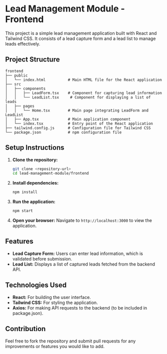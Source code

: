 # Lead Management Module - Frontend

This project is a simple lead management application built with React and Tailwind CSS. It consists of a lead capture form and a lead list to manage leads effectively.

## Project Structure

```
frontend
├── public
│   └── index.html          # Main HTML file for the React application
├── src
│   ├── components
│   │   ├── LeadForm.tsx    # Component for capturing lead information
│   │   └── LeadList.tsx     # Component for displaying a list of leads
│   ├── pages
│   │   └── Home.tsx        # Main page integrating LeadForm and LeadList
│   ├── App.tsx             # Main application component
│   └── index.tsx           # Entry point of the React application
├── tailwind.config.js      # Configuration file for Tailwind CSS
└── package.json            # npm configuration file
```

## Setup Instructions

1. **Clone the repository:**
   ```bash
   git clone <repository-url>
   cd lead-management-module/frontend
   ```

2. **Install dependencies:**
   ```bash
   npm install
   ```

3. **Run the application:**
   ```bash
   npm start
   ```

4. **Open your browser:**
   Navigate to `http://localhost:3000` to view the application.

## Features

- **Lead Capture Form:** Users can enter lead information, which is validated before submission.
- **Lead List:** Displays a list of captured leads fetched from the backend API.

## Technologies Used

- **React:** For building the user interface.
- **Tailwind CSS:** For styling the application.
- **Axios:** For making API requests to the backend (to be included in package.json).

## Contribution

Feel free to fork the repository and submit pull requests for any improvements or features you would like to add.
